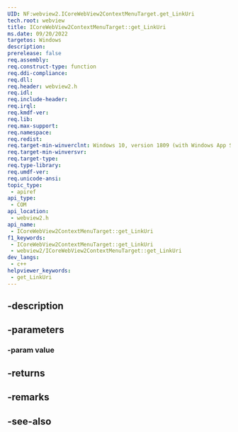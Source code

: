```yaml
---
UID: NF:webview2.ICoreWebView2ContextMenuTarget.get_LinkUri
tech.root: webview
title: ICoreWebView2ContextMenuTarget::get_LinkUri
ms.date: 09/20/2022
targetos: Windows
description: 
prerelease: false
req.assembly: 
req.construct-type: function
req.ddi-compliance: 
req.dll: 
req.header: webview2.h
req.idl: 
req.include-header: 
req.irql: 
req.kmdf-ver: 
req.lib: 
req.max-support: 
req.namespace: 
req.redist: 
req.target-min-winverclnt: Windows 10, version 1809 (with Windows App SDK 1.1 or later)
req.target-min-winversvr: 
req.target-type: 
req.type-library: 
req.umdf-ver: 
req.unicode-ansi: 
topic_type:
 - apiref
api_type:
 - COM
api_location:
 - webview2.h
api_name:
 - ICoreWebView2ContextMenuTarget::get_LinkUri
f1_keywords:
 - ICoreWebView2ContextMenuTarget::get_LinkUri
 - webview2/ICoreWebView2ContextMenuTarget::get_LinkUri
dev_langs:
 - c++
helpviewer_keywords:
 - get_LinkUri
---
```


## -description

## -parameters

### -param value

## -returns

## -remarks

## -see-also

